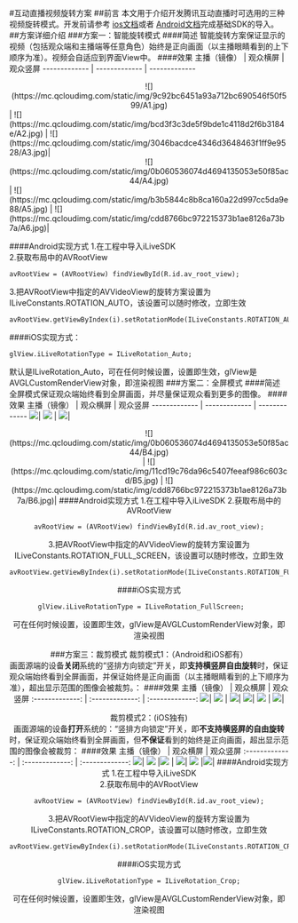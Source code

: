 #互动直播视频旋转方案
##前言
本文用于介绍开发腾讯互动直播时可选用的三种视频旋转模式。开发前请参考
[ios文档](https://github.com/zhaoyang21cn/suixinbo_doc/blob/master/doc2/iOS_ILiveSDK_BeforeHand.md)或者
[Android文档](https://github.com/zhaoyang21cn/suixinbo_doc/blob/master/doc2/Android_ILiveSDK_BeforeHand.md)完成基础SDK的导入。
##方案详细介绍
###方案一：智能旋转模式
####简述
智能旋转方案保证显示的视频（包括观众端和主播端等任意角色）始终是正向画面（以主播眼睛看到的上下顺序为准）。视频会自适应到界面View中。
####效果
主播（镜像）  | 观众横屏  | 观众竖屏
------------- | ------------- | -------------
<center>![](https://mc.qcloudimg.com/static/img/9c92bc6451a93a712bc690546f50f599/A1.jpg)</center>| ![](https://mc.qcloudimg.com/static/img/bcd3f3c3de5f9bde1c4118d2f6b3184e/A2.jpg) | ![](https://mc.qcloudimg.com/static/img/3046bacdce4346d3648463f1ff9e9528/A3.jpg)|
<center>![](https://mc.qcloudimg.com/static/img/0b060536074d4694135053e50f85ac44/A4.jpg)</center>| ![](https://mc.qcloudimg.com/static/img/b3b5844c8b8ca160a22d997cc5da9e88/A5.jpg) | ![](https://mc.qcloudimg.com/static/img/cdd8766bc972215373b1ae8126a73b7a/A6.jpg)|

####Android实现方式
1.在工程中导入iLiveSDK    
2.获取布局中的AVRootView

	avRootView = (AVRootView) findViewById(R.id.av_root_view);
3.把AVRootView中指定的AVVideoView的旋转方案设置为ILiveConstants.ROTATION_AUTO，该设置可以随时修改，立即生效

	avRootView.getViewByIndex(i).setRotationMode(ILiveConstants.ROTATION_AUTO);
####iOS实现方式：

    glView.iLiveRotationType = ILiveRotation_Auto;
默认是ILiveRotation_Auto，可在任何时候设置，设置即生效，glView是AVGLCustomRenderView对象，即渲染视图
###方案二：全屏模式
####简述
全屏模式保证观众端始终看到全屏画面，并尽量保证观众看到更多的图像。
####效果
主播（镜像）  | 观众横屏  | 观众竖屏
------------- | ------------- | -------------
![](https://mc.qcloudimg.com/static/img/9c92bc6451a93a712bc690546f50f599/B1.jpg)| ![](https://mc.qcloudimg.com/static/img/9c92bc6451a93a712bc690546f50f599/B2.jpg) | ![](https://mc.qcloudimg.com/static/img/ef07e8078875acf21469c322ce5b0f9a/B3.jpg)|
<center>![](https://mc.qcloudimg.com/static/img/0b060536074d4694135053e50f85ac44/B4.jpg)<center> | ![](https://mc.qcloudimg.com/static/img/11cd19c76da96c5407feeaf986c603cd/B5.jpg) | ![](https://mc.qcloudimg.com/static/img/cdd8766bc972215373b1ae8126a73b7a/B6.jpg)|
####Android实现方式
1.在工程中导入iLiveSDK    
2.获取布局中的AVRootView

	avRootView = (AVRootView) findViewById(R.id.av_root_view);
3.把AVRootView中指定的AVVideoView的旋转方案设置为ILiveConstants.ROTATION_FULL_SCREEN，该设置可以随时修改，立即生效

	avRootView.getViewByIndex(i).setRotationMode(ILiveConstants.ROTATION_FULL_SCREEN);
####iOS实现方式    
    
    glView.iLiveRotationType = ILiveRotation_FullScreen;    
可在任何时候设置，设置即生效，glView是AVGLCustomRenderView对象，即渲染视图

###方案三：裁剪模式
裁剪模式1：（Android和iOS都有）    
画面源端的设备**关闭**系统的“竖排方向锁定”开关，即**支持横竖屏自由旋转**时，保证观众端始终看到全屏画面，并保证始终是正向画面（以主播眼睛看到的上下顺序为准），超出显示范围的图像会被裁剪。：
####效果
主播（镜像）  | 观众横屏  | 观众竖屏
:-------------: | :-------------: | :-------------:
![](https://mc.qcloudimg.com/static/img/9c92bc6451a93a712bc690546f50f599/C1.jpg)| ![](https://mc.qcloudimg.com/static/img/bcd3f3c3de5f9bde1c4118d2f6b3184e/C2.jpg) | ![](https://mc.qcloudimg.com/static/img/a1fa421bdd054eb0f4421f09cc595514/C3.png)|
![](https://mc.qcloudimg.com/static/img/0b060536074d4694135053e50f85ac44/C4.jpg)| ![](https://mc.qcloudimg.com/static/img/591b988158d3b3b48c3fdc8f82b6a91e/C5.png) | ![](https://mc.qcloudimg.com/static/img/cdd8766bc972215373b1ae8126a73b7a/C6.jpg)|

裁剪模式2：(iOS独有)    
画面源端的设备**打开**系统的：“竖排方向锁定”开关，即**不支持横竖屏的自由旋转**时，保证观众端始终看到全屏画面，但**不保证**看到的始终是正向画面，超出显示范围的图像会被裁剪：
####效果
主播（镜像）  | 观众横屏  | 观众竖屏
:-------------: | :-------------: | :-------------:
![](https://mc.qcloudimg.com/static/img/9c92bc6451a93a712bc690546f50f599/D1.jpg)| ![](https://mc.qcloudimg.com/static/img/bcd3f3c3de5f9bde1c4118d2f6b3184e/D2.jpg) |![](https://mc.qcloudimg.com/static/img/4f95ffe1aa8e9a30c51f187231c5ec69/D3.jpg) |
![](https://mc.qcloudimg.com/static/img/0b060536074d4694135053e50f85ac44/D4.jpg)| ![](https://mc.qcloudimg.com/static/img/02689f4cf0bb045daff0d20333d36575/D5.jpg) |![](https://mc.qcloudimg.com/static/img/cdd8766bc972215373b1ae8126a73b7a/D6.jpg)|
####Android实现方式
1.在工程中导入iLiveSDK    
2.获取布局中的AVRootView

	avRootView = (AVRootView) findViewById(R.id.av_root_view);
3.把AVRootView中指定的AVVideoView的旋转方案设置为ILiveConstants.ROTATION_CROP，该设置可以随时修改，立即生效

	avRootView.getViewByIndex(i).setRotationMode(ILiveConstants.ROTATION_CROP);
	
####iOS实现方式

    glView.iLiveRotationType = ILiveRotation_Crop;
可在任何时候设置，设置即生效，glView是AVGLCustomRenderView对象，即渲染视图